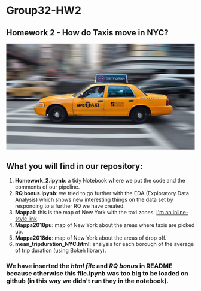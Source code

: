 # Group32-HW2
## Homework 2 - How do Taxis move in NYC?
![alt text](https://github.com/DavideToma/Group32-HW2/blob/master/photo.jpg)
## What you will find in our repository:
1) **Homework_2.ipynb**: a tidy Notebook where we put the code and the comments of our pipeline.
2) **RQ bonus.ipynb**: we tried to go further with the EDA (Exploratory Data Analysis) which shows new interesting things on the data set by responding to a further RQ we have created.
3) **Mappa1**: this is the map of New York with the taxi zones.
  [I'm an inline-style link](file:///C:/Users/Admin/Desktop/NYC%20taxi/mappa1.html)
4) **Mappa2018pu**: map of New York about the areas where taxis are picked up.
5) **Mappa2018do**: map of New York about the areas of drop off.
6) **mean_tripduration_NYC.html**: analysis for each borough of the average of trip duration (using Bokeh library).
### We have inserted the *html file* and *RQ bonus* in README because otherwise this file.ipynb was too big to be loaded on github (in this way we didn't run they in the notebook).
